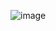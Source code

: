 ![image](https://user-images.githubusercontent.com/64565005/171326417-cea12b52-1b58-4bf1-a6b0-e056b9c5f1f8.png)
